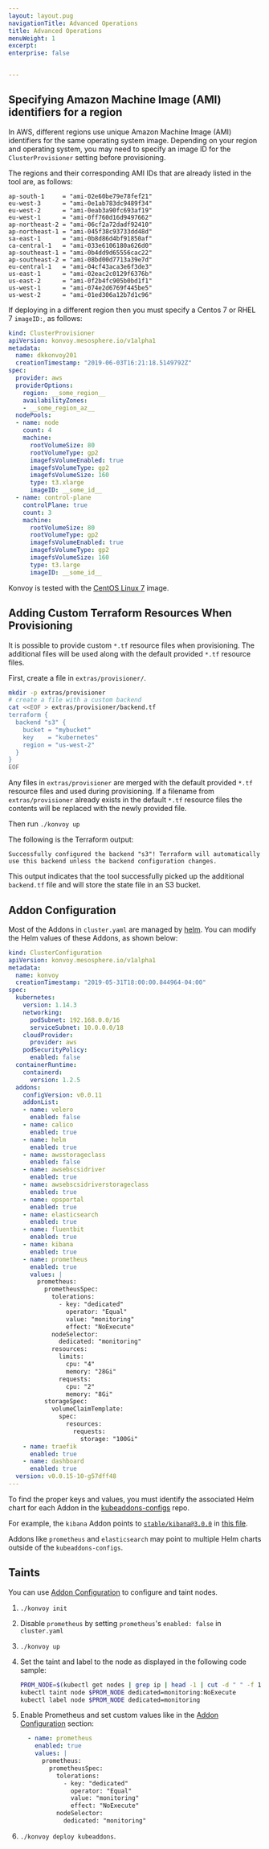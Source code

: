 ```yaml
---
layout: layout.pug
navigationTitle: Advanced Operations
title: Advanced Operations
menuWeight: 1
excerpt: 
enterprise: false


---
```


## Specifying Amazon Machine Image (AMI) identifiers for a region

In AWS, different regions use unique Amazon Machine Image (AMI) identifiers for the same operating system image.
Depending on your region and operating system, you may need to specify an image ID for the `ClusterProvisioner` setting before provisioning.

The regions and their corresponding AMI IDs that are already listed in the tool are, as follows:

```text
ap-south-1     = "ami-02e60be79e78fef21"
eu-west-3      = "ami-0e1ab783dc9489f34"
eu-west-2      = "ami-0eab3a90fc693af19"
eu-west-1      = "ami-0ff760d16d9497662"
ap-northeast-2 = "ami-06cf2a72dadf92410"
ap-northeast-1 = "ami-045f38c93733dd48d"
sa-east-1      = "ami-0b8d86d4bf91850af"
ca-central-1   = "ami-033e6106180a626d0"
ap-southeast-1 = "ami-0b4dd9d65556cac22"
ap-southeast-2 = "ami-08bd00d7713a39e7d"
eu-central-1   = "ami-04cf43aca3e6f3de3"
us-east-1      = "ami-02eac2c0129f6376b"
us-east-2      = "ami-0f2b4fc905b0bd1f1"
us-west-1      = "ami-074e2d6769f445be5"
us-west-2      = "ami-01ed306a12b7d1c96"
```

If deploying in a different region then you must specify a Centos 7 or RHEL 7 `imageID:`, as follows:

```yaml
kind: ClusterProvisioner
apiVersion: konvoy.mesosphere.io/v1alpha1
metadata:
  name: dkkonvoy201
  creationTimestamp: "2019-06-03T16:21:18.5149792Z"
spec:
  provider: aws
  providerOptions:
    region: __some_region__
    availabilityZones:
    - __some_region_az__
  nodePools:
  - name: node
    count: 4
    machine:
      rootVolumeSize: 80
      rootVolumeType: gp2
      imagefsVolumeEnabled: true
      imagefsVolumeType: gp2
      imagefsVolumeSize: 160
      type: t3.xlarge
      imageID: __some_id__
  - name: control-plane
    controlPlane: true
    count: 3
    machine:
      rootVolumeSize: 80
      rootVolumeType: gp2
      imagefsVolumeEnabled: true
      imagefsVolumeType: gp2
      imagefsVolumeSize: 160
      type: t3.large
      imageID: __some_id__
```

Konvoy is tested with the [CentOS Linux 7](https://aws.amazon.com/marketplace/pp/B00O7WM7QW) image.

## Adding Custom Terraform Resources When Provisioning

It is possible to provide custom `*.tf` resource files when provisioning.
The additional files will be used along with the default provided `*.tf` resource files.

First, create a file in `extras/provisioner/`.

```bash
mkdir -p extras/provisioner
# create a file with a custom backend
cat <<EOF > extras/provisioner/backend.tf
terraform {
  backend "s3" {
    bucket = "mybucket"
    key    = "kubernetes"
    region = "us-west-2"
  }
}
EOF
```

Any files in `extras/provisioner` are merged with the default provided `*.tf` resource files and used during provisioning.
If a filename from `extras/provisioner` already exists in the default `*.tf` resource files the contents will be replaced with the newly provided file.

Then run `./konvoy up`

The following is the Terraform output:

```text
Successfully configured the backend "s3"! Terraform will automatically
use this backend unless the backend configuration changes.
```

This output indicates that the tool successfully picked up the additional `backend.tf` file and will store the state file in an S3 bucket.

## Addon Configuration

Most of the Addons in `cluster.yaml` are managed by [helm](https://Helm.sh).
You can modify the Helm values of these Addons, as shown below:

```yaml
kind: ClusterConfiguration
apiVersion: konvoy.mesosphere.io/v1alpha1
metadata:
  name: konvoy
  creationTimestamp: "2019-05-31T18:00:00.844964-04:00"
spec:
  kubernetes:
    version: 1.14.3
    networking:
      podSubnet: 192.168.0.0/16
      serviceSubnet: 10.0.0.0/18
    cloudProvider:
      provider: aws
    podSecurityPolicy:
      enabled: false
  containerRuntime:
    containerd:
      version: 1.2.5
  addons:
    configVersion: v0.0.11
    addonList:
    - name: velero
      enabled: false
    - name: calico
      enabled: true
    - name: helm
      enabled: true
    - name: awsstorageclass
      enabled: false
    - name: awsebscsidriver
      enabled: true
    - name: awsebscsidriverstorageclass
      enabled: true
    - name: opsportal
      enabled: true
    - name: elasticsearch
      enabled: true
    - name: fluentbit
      enabled: true
    - name: kibana
      enabled: true
    - name: prometheus
      enabled: true
      values: |
        prometheus:
          prometheusSpec:
            tolerations:
              - key: "dedicated"
                operator: "Equal"
                value: "monitoring"
                effect: "NoExecute"
            nodeSelector:
              dedicated: "monitoring"
            resources:
              limits:
                cpu: "4"
                memory: "28Gi"
              requests:
                cpu: "2"
                memory: "8Gi"
          storageSpec:
            volumeClaimTemplate:
              spec:
                resources:
                  requests:
                    storage: "100Gi"
    - name: traefik
      enabled: true
    - name: dashboard
      enabled: true
  version: v0.0.15-10-g57dff48
---
```

To find the proper keys and values, you must identify the associated Helm chart for each Addon in the [kubeaddons-configs][kubeaddons-configs_templates] repo.

For example, the `kibana` Addon points to [`stable/kibana@3.0.0`][helm_kibana] in [this file][kubeaddons-configs_kibana].

Addons like `prometheus` and `elasticsearch` may point to multiple Helm charts outside of the `kubeaddons-configs`.

## Taints

You can use [Addon Configuration](#addon-configuration) to configure and taint nodes.

1. `./konvoy init`
2. Disable `prometheus` by setting `prometheus`'s `enabled: false` in `cluster.yaml`
3. `./konvoy up`
4. Set the taint and label to the node as displayed in the following code sample:

    ```bash
    PROM_NODE=$(kubectl get nodes | grep ip | head -1 | cut -d " " -f 1)
    kubectl taint node $PROM_NODE dedicated=monitoring:NoExecute
    kubectl label node $PROM_NODE dedicated=monitoring
    ```

5. Enable Prometheus and set custom values like in the [Addon Configuration](#addon-configuration) section:

    ```yaml
      - name: prometheus
        enabled: true
        values: |
          prometheus:
            prometheusSpec:
              tolerations:
                - key: "dedicated"
                  operator: "Equal"
                  value: "monitoring"
                  effect: "NoExecute"
              nodeSelector:
                dedicated: "monitoring"
    ```

6. `./konvoy deploy kubeaddons`.

[kubeaddons-configs_templates]: https://github.com/mesosphere/kubeaddons-configs/tree/master/templates
[helm_kibana]: https://github.com/helm/charts/blob/bca1e989ee38cb95815760188e8aee4286b0df1c/stable/kibana/Chart.yaml#L2-L3
[kubeaddons-configs_kibana]: https://github.com/mesosphere/kubeaddons-configs/blob/65d7a7ae26d4bebd7035d713a5ea5db656ac2659/templates/kibana.yaml#L11-L12

